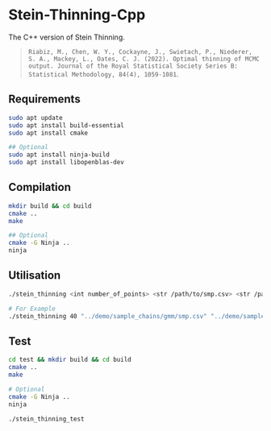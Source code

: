 # Stein-Thinning-Cpp

The C++ version of Stein Thinning.

> `Riabiz, M., Chen, W. Y., Cockayne, J., Swietach, P., Niederer, S. A., Mackey, L., Oates, C. J. (2022). Optimal thinning of MCMC output. Journal of the Royal Statistical Society Series B: Statistical Methodology, 84(4), 1059-1081`.

## Requirements

```bash
sudo apt update
sudo apt install build-essential
sudo apt install cmake

## Optional
sudo apt install ninja-build
sudo apt install libopenblas-dev
```


## Compilation

```bash
mkdir build && cd build
cmake ..
make

## Optional
cmake -G Ninja ..
ninja
```

## Utilisation

```bash
./stein_thinning <int number_of_points> <str /path/to/smp.csv> <str /path/to/scr.csv> [str /path/to/output.csv]

# For Example
./stein_thinning 40 "../demo/sample_chains/gmm/smp.csv" "../demo/sample_chains/gmm/scr.csv" "../demo/sample_chains/gmm/output.csv"
```

## Test

```bash
cd test && mkdir build && cd build
cmake ..
make

# Optional
cmake -G Ninja ..
ninja

./stein_thinning_test
```
